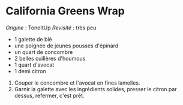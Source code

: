 # California Greens Wrap

_Origine_ : ToneItUp
_Revisité_ : très peu

- 1 galette de blé
- une poignée de jeunes pousses d'épinard
- un quart de concombre
- 2 belles cuillères d'houmous
- 1 quart d'avocat
- 1 demi citron

1. Couper le concombre et l'avocat en fines lamelles.
2. Garnir la galette avec les ingrédients solides, presser le citron par dessus, refermer, c'est prêt.